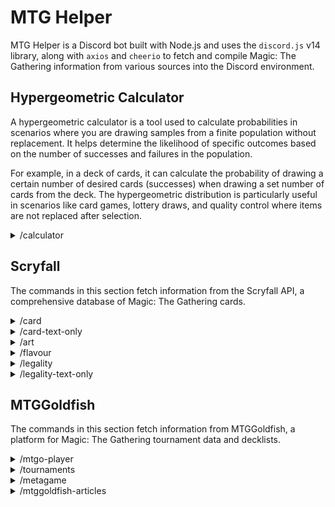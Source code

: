 # MTG Helper

MTG Helper is a Discord bot built with Node.js and uses the `discord.js` v14 library, along with `axios` and `cheerio` to fetch and compile Magic: The Gathering information from various sources into the Discord environment.

## Hypergeometric Calculator

A hypergeometric calculator is a tool used to calculate probabilities in scenarios where you are drawing samples from a finite population without replacement. It helps determine the likelihood of specific outcomes based on the number of successes and failures in the population.

For example, in a deck of cards, it can calculate the probability of drawing a certain number of desired cards (successes) when drawing a set number of cards from the deck. The hypergeometric distribution is particularly useful in scenarios like card games, lottery draws, and quality control where items are not replaced after selection.
<details>
<summary>/calculator</summary>

### Description 

This command calculates the probability of drawing specific cards in a game of Magic: The Gathering using the hypergeometric distribution. It provides the chances of drawing a specified number of wanted cards from your deck.

### Parameters
`population_size <Integer>` -> The total number of cards in your deck/library from which you are drawing.

`sample_size <Integer>` -> The number of cards you are drawing, such as the number of cards in your opening hand.

`successes_in_population <Integer>` -> The number of specific cards you want from your deck/library.

`successes_in_sample <Integer>` -> The exact number of the wanted cards you want to draw.

### Raw SlashCommand Input Example

```shell
/calculator population_size:60 sample_size:7 successes_in_population:4 successes_in_sample:2
```

### Discord Input Example

![hypcalcin](https://github.com/user-attachments/assets/f222d1a9-6fc8-47a5-abb4-8e0696a31a3c)

### Output Example

![hypcalcout](https://github.com/user-attachments/assets/71f73f1d-dfc1-4ba8-a2e0-7cb822d3c7a0)

</details>

## Scryfall

The commands in this section fetch information from the Scryfall API, a comprehensive database of Magic: The Gathering cards.

<details>
<summary>/card</summary>

### Description 

Search for a Magic: The Gathering card by name.

### Parameters

`name <String>` -> The name of the Magic: The Gathering card.

### Raw SlashCommand Input Example

```shell
/card name:Black Lotus
```

### Discord Input Example

![card](https://github.com/user-attachments/assets/c3078470-f7e8-4d2d-90f3-c41f14501510)

### Output Example

![card output](https://github.com/user-attachments/assets/2801d37c-7abb-4386-9ffd-65381b0e4ac5)

</details>

<details>
<summary>/card-text-only</summary>
 
### Description 

Search for a Magic: The Gathering card information (Text Only).

### Parameters

`name <String>` -> The name of the Magic: The Gathering card.

### Raw SlashCommand Input Example 

```shell
/card-text-only name: Black Lotus
```

### Discord Input Example 

![card-text](https://github.com/user-attachments/assets/09df6146-f287-4d79-aaa0-c9edfde57b73)

### Output Example

![card-text-out](https://github.com/user-attachments/assets/7c1028be-73c7-467d-b9c2-b5bda2cbe872)

</details>

<details>
<summary>/art</summary>

### Description 

Fetches the full art of a Magic: The Gathering card.

### Parameters

`name <String>` -> The name of the Magic: The Gathering card.

### Raw SlashCommand Input Example 

```shell
/art name:Black Lotus
```

### Discord Input Example 

![11111](https://github.com/user-attachments/assets/aad585b4-9904-4097-8254-2c64f343765d)

### Output Example

![art](https://github.com/user-attachments/assets/e1f2af4b-5369-4d2f-b535-642ee5a9d7fb)

</details>

<details>
<summary>/flavour</summary>
 
### Description 

Retrieves the flavor text of a Magic: The Gathering card.

### Parameters

`name <String>` -> The name of the Magic: The Gathering card.

### Raw SlashCommand Input Example 

```shell
/flavour name:Glorybringer
```

### Discord Input Example 

![flavour-disc](https://github.com/user-attachments/assets/e5ed00dd-8b56-49b0-b3ba-afc03113c47a)

### Output Example

![flavour-out](https://github.com/user-attachments/assets/9acd5cb4-0a8d-4019-8851-7f520d06c985)

</details>

<details>
<summary>/legality</summary>

### Description 

Retrieves the legality of a Magic: The Gathering card in various formats.

### Parameters

`name <String>` -> The name of the Magic: The Gathering card.

### Raw SlashCommand Input Example 

```shell
/legality name:Black Lotus
```

### Discord Input Example 

![legality-in](https://github.com/user-attachments/assets/74d89ae4-1565-4070-a15e-a6f26f19578b)

### Output Example

![legality-out](https://github.com/user-attachments/assets/40ece5a4-1b26-4398-9fa2-652527d044d5)

</details>

<details>
<summary>/legality-text-only</summary>

### Description 

Retrieves the legality of a Magic: The Gathering card in various formats, displaying the information as plain text.

### Parameters

`name <String>` -> The name of the Magic: The Gathering card.

### Raw SlashCommand Input Example 

```shell
/legality-text-only name:Black Lotus
```

### Discord Input Example 

![legality-text-in](https://github.com/user-attachments/assets/5c93649d-669e-403e-8489-8e49d3c2ef0b)

### Output Example

![legality-text-out](https://github.com/user-attachments/assets/7be2c56b-8f5c-4107-9b2c-d158ce1217be)


</details>

## MTGGoldfish

The commands in this section fetch information from MTGGoldfish, a platform for Magic: The Gathering tournament data and decklists.

<details>
<summary>/mtgo-player</summary>
 
### Description 

Retrieves recent Magic: The Gathering Online events for a specified player.

### Parameters

`nickname <String>` -> The MTGO nickname of the player whose events you want to retrieve.

### Raw SlashCommand Input Example 

```shell
/mtgo-player nickname:lsv
```

### Discord Input Example 

![mtgo-player in](https://github.com/user-attachments/assets/74b031f2-59d0-441a-8a18-eb664196112f)

### Output Example

![mtgo-player out](https://github.com/user-attachments/assets/b1df6ae0-08d4-47b9-a52a-a3915c8542a9)


</details>

<details>
<summary>/tournaments</summary>
 
### Description 

Fetches recent tournament data for a specified Magic: The Gathering format from MTGGoldfish.

### Parameters

`format <StringChoice>` -> The MTG format to fetch data for. Options include Modern, Pioneer, Pauper, Standard, Legacy, and Vintage.

### Raw SlashCommand Input Example 

```shell
/tournaments format:Modern
```

### Discord Input Example 

![tournaments-in](https://github.com/user-attachments/assets/6b1e0eb7-a093-4110-9a21-79c36e5b5084)


### Output Example:

![tournaments-out](https://github.com/user-attachments/assets/605661ce-2cf9-4d11-94f0-c1fb01790c54)


</details>

<details>
<summary>/metagame</summary>
 
### Description 

Retrieves the top 20 metagame archetypes for a specified Magic: The Gathering format from MTGGoldfish.

### Parameters

`format <StringChoice>` -> The MTG format to fetch archetypes for. Options include Modern, Pioneer, Pauper, Standard, Legacy, and Vintage.

### Raw SlashCommand Input Example

```shell
/metagame format:Modern
```

### Discord Input Example

![meta-in](https://github.com/user-attachments/assets/2f919065-baf1-411b-adcd-c29bfc63552f)

### Output Example

![meta-out](https://github.com/user-attachments/assets/1b3b1736-ba22-46f9-8b84-ba7a4da870bf)


</details>

<details>
<summary>/mtggoldfish-articles </summary>
 
### Description 

Retrieves random 3 recent articles from MTGGoldfish.

### Raw SlashCommand Input Example

```shell
/mtggoldfish-articles 
```

### Discord Input Example

![Captura de tela 2024-08-25 100211](https://github.com/user-attachments/assets/5981944b-64fb-4ffa-8043-f5f739a8c880)

### Output Example

![articles out](https://github.com/user-attachments/assets/54f2ae32-0c73-4467-95de-f5d86e5c5a6e)

</details>

